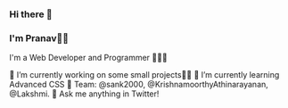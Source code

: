 ### Hi there 👋

### I'm Pranav🧑🏻

I'm a Web Developer and Programmer 👨🏻‍💻

<!--**PranavGPR/PranavGPR** is a ✨ _special_ ✨ repository because its `README.md` (this file) appears on your GitHub profile.-->

 🔭 I’m currently working on some small projects✌🏻
 🌱 I’m currently learning Advanced CSS
 👯 Team: @sank2000, @KrishnamoorthyAthinarayanan, @Lakshmi. 
 💬 Ask me anything in Twitter!
